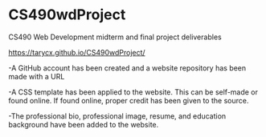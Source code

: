 # CS490wdProject
CS490 Web Development midterm and final project deliverables

https://tarycx.github.io/CS490wdProject/

-A GitHub account has been created and a website repository has been made with a URL

-A CSS template has been applied to the website. This can be self-made or found online. If found online, proper credit has been given to the source.

-The professional bio, professional image, resume, and education background have been added to the website.
